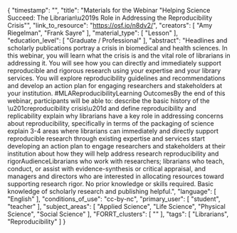 {
    "timestamp": "",
    "title": "Materials for the Webinar \"Helping Science Succeed: The Librarian\u2019s Role in Addressing the Reproducibility Crisis\"",
    "link_to_resource": "https://osf.io/n8dv2/",
    "creators": [
        "Amy Riegelman",
        "Frank Sayre"
    ],
    "material_type": [
        "Lesson"
    ],
    "education_level": [
        "Graduate / Professional"
    ],
    "abstract": "Headlines and scholarly publications portray a crisis in biomedical and health sciences. In this webinar, you will learn what the crisis is and the vital role of librarians in addressing it. You will see how you can directly and immediately support reproducible and rigorous research using your expertise and your library services. You will explore reproducibility guidelines and recommendations and develop an action plan for engaging researchers and stakeholders at your institution. #MLAReproducibilityLearning OutcomesBy the end of this webinar, participants will be able to: describe the basic history of the \u201creproducibility crisis\u201d and define reproducibility and replicability explain why librarians have a key role in addressing concerns about reproducibility, specifically in terms of the packaging of science explain 3-4 areas where librarians can immediately and directly support reproducible research through existing expertise and services start developing an action plan to engage researchers and stakeholders at their institution about how they will help address research reproducibility and rigorAudienceLibrarians who work with researchers; librarians who teach, conduct, or assist with evidence-synthesis or critical appraisal, and managers and directors who are interested in allocating resources toward supporting research rigor. No prior knowledge or skills required. Basic knowledge of scholarly research and publishing helpful.",
    "language": [
        "English"
    ],
    "conditions_of_use": "cc-by-nc",
    "primary_user": [
        "student",
        "teacher"
    ],
    "subject_areas": [
        "Applied Science",
        "Life Science",
        "Physical Science",
        "Social Science"
    ],
    "FORRT_clusters": [
        ""
    ],
    "tags": [
        "Librarians",
        "Reproducibility"
    ]
}